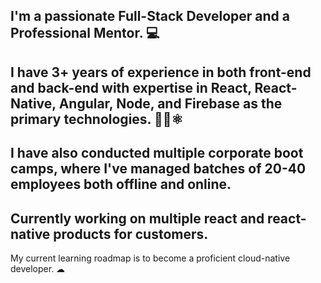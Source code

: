 ## I'm a passionate **Full-Stack Developer** and a **Professional Mentor**. 💻

## I have 3+ years of experience in both front-end and back-end with expertise in React, React-Native, Angular, Node, and Firebase as the primary technologies. 👩‍💻⚛

## I have also conducted multiple corporate boot camps, where I've managed batches of 20-40 employees both offline and online. 

## Currently working on multiple react and react-native products for customers.

 My current learning roadmap is to become a proficient cloud-native developer. ☁

<!--
**imanansadana/imanansadana** is a ✨ _special_ ✨ repository because its `README.md` (this file) appears on your GitHub profile.

Here are some ideas to get you started:

- 🔭 I’m currently working on ...
- 🌱 I’m currently learning ...
- 👯 I’m looking to collaborate on ...
- 🤔 I’m looking for help with ...
- 💬 Ask me about ...
- 📫 How to reach me: ...
- 😄 Pronouns: ...
- ⚡ Fun fact: ...
-->
